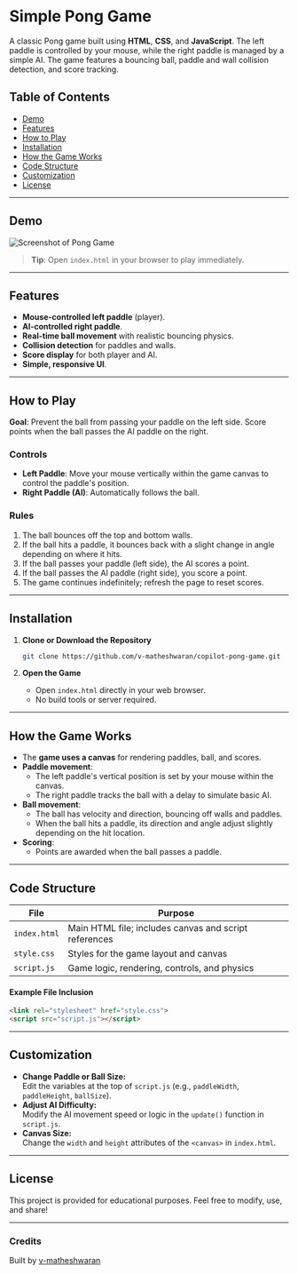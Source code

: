 # Simple Pong Game

A classic Pong game built using **HTML**, **CSS**, and **JavaScript**. The left paddle is controlled by your mouse, while the right paddle is managed by a simple AI. The game features a bouncing ball, paddle and wall collision detection, and score tracking.

## Table of Contents

- [Demo](#demo)
- [Features](#features)
- [How to Play](#how-to-play)
- [Installation](#installation)
- [How the Game Works](#how-the-game-works)
- [Code Structure](#code-structure)
- [Customization](#customization)
- [License](#license)

---

## Demo

![Screenshot of Pong Game](./demo-screenshot.png)

> **Tip**: Open `index.html` in your browser to play immediately.

---

## Features

- **Mouse-controlled left paddle** (player).
- **AI-controlled right paddle**.
- **Real-time ball movement** with realistic bouncing physics.
- **Collision detection** for paddles and walls.
- **Score display** for both player and AI.
- **Simple, responsive UI**.

---

## How to Play

**Goal**: Prevent the ball from passing your paddle on the left side. Score points when the ball passes the AI paddle on the right.

### Controls

- **Left Paddle**: Move your mouse vertically within the game canvas to control the paddle's position.
- **Right Paddle (AI)**: Automatically follows the ball.

### Rules

1. The ball bounces off the top and bottom walls.
2. If the ball hits a paddle, it bounces back with a slight change in angle depending on where it hits.
3. If the ball passes your paddle (left side), the AI scores a point.
4. If the ball passes the AI paddle (right side), you score a point.
5. The game continues indefinitely; refresh the page to reset scores.

---

## Installation

1. **Clone or Download the Repository**

    ```bash
    git clone https://github.com/v-matheshwaran/copilot-pong-game.git
    ```

2. **Open the Game**

   - Open `index.html` directly in your web browser.
   - No build tools or server required.

---

## How the Game Works

- The **game uses a canvas** for rendering paddles, ball, and scores.
- **Paddle movement**:
    - The left paddle's vertical position is set by your mouse within the canvas.
    - The right paddle tracks the ball with a delay to simulate basic AI.
- **Ball movement**:
    - The ball has velocity and direction, bouncing off walls and paddles.
    - When the ball hits a paddle, its direction and angle adjust slightly depending on the hit location.
- **Scoring**:
    - Points are awarded when the ball passes a paddle.

---

## Code Structure

| File         | Purpose                                               |
|--------------|------------------------------------------------------|
| `index.html` | Main HTML file; includes canvas and script references |
| `style.css`  | Styles for the game layout and canvas                 |
| `script.js`  | Game logic, rendering, controls, and physics          |

#### Example File Inclusion

```html
<link rel="stylesheet" href="style.css">
<script src="script.js"></script>
```

---

## Customization

- **Change Paddle or Ball Size:**  
  Edit the variables at the top of `script.js` (e.g., `paddleWidth`, `paddleHeight`, `ballSize`).
- **Adjust AI Difficulty:**  
  Modify the AI movement speed or logic in the `update()` function in `script.js`.
- **Canvas Size:**  
  Change the `width` and `height` attributes of the `<canvas>` in `index.html`.

---

## License

This project is provided for educational purposes. Feel free to modify, use, and share!

---

### Credits

Built by [v-matheshwaran](https://github.com/v-matheshwaran)
